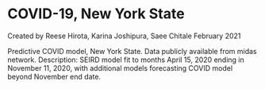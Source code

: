 # COVID-19, New York State
Created by Reese Hirota, Karina Joshipura, Saee Chitale
February 2021

Predictive COVID model, New York State.
Data publicly available from midas network.
Description: SEIRD model fit to months April 15, 2020 ending in November 11, 2020, with additional models forecasting COVID model beyond November end date.
